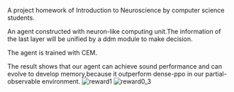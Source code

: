 A project homework of Introduction to Neuroscience by computer science students.

An agent constructed with neuron-like computing unit.The information of the last layer will be unified by a ddm module to make decision.

The agent is trained with CEM.

The result shows that our agent can achieve sound performance and can evolve to develop memory,because it outperform dense-ppo in our partial-observable environment.
![reward1](https://github.com/user-attachments/assets/e8efa335-9363-4920-8a84-a580199e2a75)
![reward0_3](https://github.com/user-attachments/assets/dcd20de8-832d-4763-aa8d-f92cd888d9c0)
